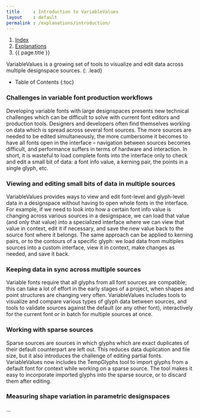 ```yaml
---
title     : Introduction to VariableValues
layout    : default
permalink : /explanations/introduction/
---
```


<nav aria-label="breadcrumb">
  <ol class="breadcrumb small">
    <li class="breadcrumb-item"><a href="{{ site.url }}">Index</a></li>
    <li class="breadcrumb-item"><a href="{{ site.url }}/explanations">Explanations</a></li>
    <li class="breadcrumb-item active" aria-current="page">{{ page.title }}</li>
  </ol>
</nav>

VariableValues is a growing set of tools to visualize and edit data across multiple designspace sources.
{: .lead}

* Table of Contents
{:toc}

### Challenges in variable font production workflows

Developing variable fonts with large designspaces presents new technical challenges which can be difficult to solve with current font editors and production tools. Designers and developers often find themselves working on data which is spread across several font sources. The more sources are needed to be edited simultaneously, the more cumbersome it becomes to have all fonts open in the interface – navigation between sources becomes difficult, and performance suffers in terms of hardware and interaction. In short, it is wasteful to load complete fonts into the interface only to check and edit a small bit of data: a font info value, a kerning pair, the points in a single glyph, etc.

### Viewing and editing small bits of data in multiple sources

VariableValues provides ways to view and edit font-level and glyph-level data in a designspace without having to open whole fonts in the interface. For example, if we need to look into how a certain font info value is changing across various sources in a designspace, we can load that value (and only that value) into a specialized interface where we can view that value in context, edit it if necessary, and save the new value back to the source font where it belongs. The same approach can be applied to kerning pairs, or to the contours of a specific glyph: we load data from multiples sources into a custom interface, view it in context, make changes as needed, and save it back.

### Keeping data in sync across multiple sources

Variable fonts require that all glyphs from all font sources are compatible; this can take a lot of effort in the early stages of a project, when shapes and point structures are changing very often. VariableValues includes tools to visualize and compare various types of glyph data between sources, and tools to validate sources against the default (or any other font), interactively for the current font or in batch for multiple sources at once.

### Working with sparse sources

Sparse sources are sources in which glyphs which are exact duplicates of their default counterpart are left out. This reduces data duplication and file size, but it also introduces the challenge of editing partial fonts. VariableValues now includes the TempGlyphs tool to import glyphs from a default font for context while working on a sparse source. The tool makes it easy to incorporate imported glyphs into the sparse source, or to discard them after editing.

### Measuring shape variation in parametric designspaces

...


